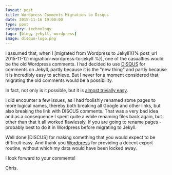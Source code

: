 ```yaml
--- 
layout: post 
title: Wordpress Comments Migration to Disqus
date: 2015-11-16 19:00:00
type: post 
category: technology
tags: [blog, jekyll, wordpress]
image: disqus-logo.png
---
```


I assumed that, when I [migrated from Wordpress to Jekyll]({% post_url 2015-11-12-migration-wordpress-to-jekyll %}), one of the casualties would be the old Wordpress comments. 
I had decided to use [DISQUS] for comments on Jekyll, partly because it is the "new thing" and partly because it is incredibly easy to achieve.
But I never for a moment considered that migrating the old comments would be a possibility.

<!--more-->

In fact, not only is it possible, but it is [almost trivially easy][import].

I did encounter a few issues, as I had foolishly renamed some pages to more logical names, thereby both breaking all Google and other links, but also breaking the link with DISCUS comments. That was a very bad idea and as a consequence I spent quite a while renaming files back again, but other than that it all worked flawlessly. If you are going to rename pages - probably best to do it in Wordpress before migrating to Jekyll.

Well done [DISCUS] for making something that you would expect to be difficult easy. And thank you [Wordpress] for providing a decent export routine, without which my data would have been locked away.

I look forward to your comments!

Chris.


[disqus]: http://disqus.com
[import]: https://help.disqus.com/customer/portal/articles/466255-importing-comments-from-wordpress
[wordpress]: http://wordpress.com
